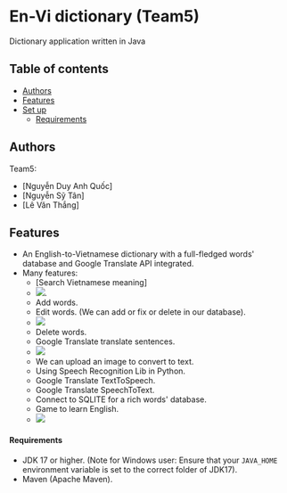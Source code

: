 # En-Vi dictionary (Team5)

Dictionary application written in Java


## Table of contents

- [Authors](#authors)
- [Features](#features)
- [Set up](#set-up)
    - [Requirements](#requirements)
     

## Authors

Team5:

- [Nguyễn Duy Anh Quốc]
- [Nguyễn Sỹ Tân]
- [Lê Văn Thắng]

## Features

- An English-to-Vietnamese dictionary with a full-fledged words' database and Google Translate API
  integrated.
- Many features:
    - [Search Vietnamese meaning]
    - ![](https://scontent.fhan14-1.fna.fbcdn.net/v/t1.15752-9/387616214_314712077999257_1899893553957430823_n.png?_nc_cat=101&ccb=1-7&_nc_sid=8cd0a2&_nc_eui2=AeFijQIB0KyCkrob_JnXcxEHXQ0ZZW9NdnVdDRllb012dbEiJJtlQax7G3OuIEEO1HDXpcjQMti8KcIM9Vu1qZbM&_nc_ohc=09rz4s3PmAYAX9UqbXA&_nc_ht=scontent.fhan14-1.fna&oh=03_AdS4HIUArt64-uw0AUvQ4NV4P0388eAoBWRDt25zqajeeA&oe=65835726). 
    - Add words.
    - Edit words. (We can add or fix or delete in our database).
    - ![](https://scontent.fhan14-2.fna.fbcdn.net/v/t1.15752-9/387477738_901124444691477_1639116943849300750_n.png?_nc_cat=106&ccb=1-7&_nc_sid=8cd0a2&_nc_eui2=AeGGaouSps1v-ia9P93HFQa8I1R7061yabwjVHvTrXJpvENpAjm6ZdNwAgtAhRzEiSqZxTZDkOu5Y83bAIZxBz7i&_nc_ohc=Rf6RqYwwEuAAX-X7POf&_nc_ht=scontent.fhan14-2.fna&oh=03_AdRRqm-FUkE_et0n4uwZTvu18Nr8WR6XOP7q7tCizZkThg&oe=658359BA)
    - Delete words.
    - Google Translate translate sentences.
    - ![](https://scontent.fhan14-3.fna.fbcdn.net/v/t1.15752-9/386866355_2657816904384698_2872635496889568044_n.png?_nc_cat=104&ccb=1-7&_nc_sid=8cd0a2&_nc_eui2=AeE1CvXyDnfxSm4w728tubuGZtdziLtkWUxm13OIu2RZTIkBjhAu_Z41t5n7MnOB_1rGaBgN8lp_g45cWH3Tmhm_&_nc_ohc=6Peg7W9etUIAX81iMpq&_nc_ht=scontent.fhan14-3.fna&oh=03_AdQDAK3BhCWgNjj7dFBz3xcOugx1Pi99oinDIsH_dm1IpA&oe=65837066)
    -  We can upload an image to convert to text.
    -  Using Speech Recognition Lib in Python.
    -  Google Translate TextToSpeech.
    - Google Translate SpeechToText.
    - Connect to SQLITE for a rich words' database.
    - Game to learn English.
    - ![](https://scontent.fhan14-4.fna.fbcdn.net/v/t1.15752-9/368124856_724675429574849_7179835473482074104_n.png?_nc_cat=109&ccb=1-7&_nc_sid=8cd0a2&_nc_eui2=AeHq7u4Ns7GIRzCZ-oxEdFNPqmnZo23gfkKqadmjbeB-Qiuh612XiaKUn9oTPG6mAhRRR6XEBmB7mPBpnUigx6NJ&_nc_ohc=Q8i5nFm8anwAX861ZJc&_nc_ht=scontent.fhan14-4.fna&oh=03_AdTNCwYxCUlnqlESBwER9zfuFy0su933C87DzUekhvQ9BA&oe=65836ACE)
#### Requirements

- JDK 17 or higher. (Note for Windows user: Ensure that your `JAVA_HOME` environment variable is set
  to the correct folder of JDK17).
- Maven (Apache Maven).

